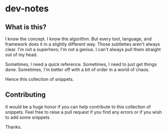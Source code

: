 # dev-notes

## What is this?

I know the concept. I know the algorithm. But every tool, language, and framework does it in a slightly different way. Those subtleties aren't always clear. I'm not a superhero; I'm not a genius. I can't always pull them straight out of my head.

Sometimes, I need a quick reference. Sometimes, I need to just get things done. Sometimes, I'm better off with a bit of order in a world of chaos.

Hence this collection of snippets.

## Contributing

It would be a huge honor if you can help contribute to this collection of snippets. Feel free to raise a pull request if you find any errors or if you wish to add some snippets

Thanks.